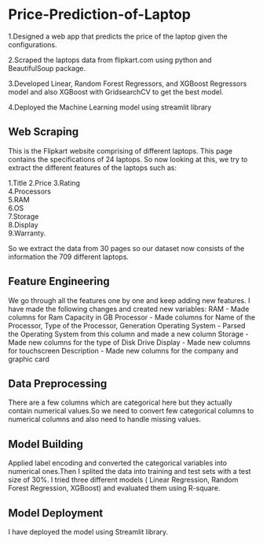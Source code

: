 # Price-Prediction-of-Laptop

1.Designed a web app that predicts the price of the laptop given the configurations.

2.Scraped the laptops data from flipkart.com using python and BeautifulSoup package.

3.Developed Linear, Random Forest Regressors, and XGBoost Regressors model and also XGBoost with GridsearchCV to get the best model.

4.Deployed the Machine Learning model using streamlit library

## Web Scraping
This is the Flipkart website comprising of different laptops. This page contains the specifications of 24 laptops. So now looking at this, we try to extract the different features of the laptops such as:

1.Title	
2.Price	
3.Rating	
4.Processors	
5.RAM	
6.OS	
7.Storage	
8.Display	
9.Warranty.

So we extract the data from 30 pages so our dataset now consists of the information the 709 different laptops.

## Feature Engineering
We go through all the features one by one and keep adding new features. I have made the following changes and created new variables: RAM - Made columns for Ram Capacity in GB
Processor - Made columns for Name of the Processor, Type of the Processor, Generation
Operating System - Parsed the Operating System from this column and made a new column
Storage - Made new columns for the type of Disk Drive 
Display - Made new columns for touchscreen
Description - Made new columns for the company and graphic card

## Data Preprocessing
There are a few columns which are categorical here but they actually contain numerical values.So we need to convert few categorical columns to numerical columns and also need to handle missing values.

## Model Building
Applied label encoding and converted the categorical variables into numerical ones.Then I splited the data into training and test sets with a test size of 30%. I tried three different models ( Linear Regression, Random Forest Regression, XGBoost) and evaluated them using R-square.

## Model Deployment
I have deployed the model using Streamlit library.
